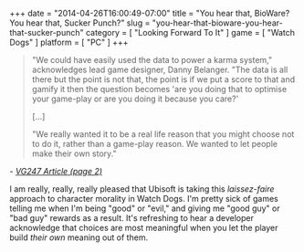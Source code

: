 +++
date = "2014-04-26T16:00:49-07:00"
title = "You hear that, BioWare?  You hear that, Sucker Punch?"
slug = "you-hear-that-bioware-you-hear-that-sucker-punch"
category = [ "Looking Forward To It" ]
game = [ "Watch Dogs" ]
platform = [ "PC" ]
+++

> "We could have easily used the data to power a karma system," acknowledges lead game designer, Danny Belanger. "The data is all there but the point is not that, the point is if we put a score to that and gamify it then the question becomes 'are you doing that to optimise your game-play or are you doing it because you care?'
>
> [...]
>
> "We really wanted it to be a real life reason that you might choose not to do it, rather than a game-play reason. We wanted to let people make their own story."

<i>- <a href="http://www.vg247.com/2014/04/23/watch-dogs-a-cutting-edge-world-that-feels-both-new-and-familiar/2/">VG247 Article (page 2)</a></i>

I am really, really, really pleased that Ubisoft is taking this <i>laissez-faire</i> approach to character morality in Watch Dogs.  I'm pretty sick of games telling me when I'm being "good" or "evil," and giving me "good guy" or "bad guy" rewards as a result.  It's refreshing to hear a developer acknowledge that choices are most meaningful when you let the player build <i>their own</i> meaning out of them.